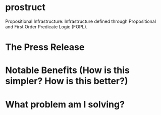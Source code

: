 # prostruct
Propositional Infrastructure: Infrastructure defined through Propositional and First Order Predicate Logic (FOPL).

# The Press Release

# Notable Benefits (How is this simpler? How is this better?)

# What problem am I solving?
